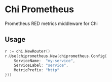 # Chi Prometheus

Prometheus RED metrics middleware for Chi

## Usage

```go
r := chi.NewRouter()
r.Use(chiprometheus.New(chiprometheus.Config{
	ServiceName:  "my-service",
	ServiceLabel: "service",
	MetricPrefix: "http"
}))
```
